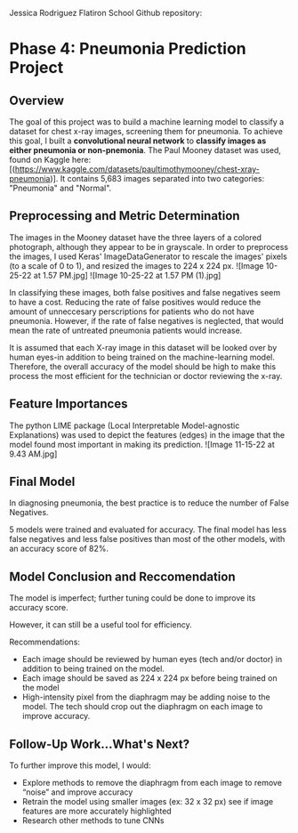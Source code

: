 Jessica Rodriguez
Flatiron School
Github repository: 

# Phase 4: Pneumonia Prediction Project

## Overview

The goal of this project was to build a machine learning model to classify a dataset for chest x-ray images, screening them for pneumonia.
To achieve this goal, I built a **convolutional neural network** to **classify images as either pneumonia or non-pnemonia**.
The Paul Mooney dataset was used, found on Kaggle here: [(https://www.kaggle.com/datasets/paultimothymooney/chest-xray-pneumonia)]. It contains 5,683 images separated into two categories: "Pneumonia" and "Normal".

## Preprocessing and Metric Determination

The images in the Mooney dataset have the three layers of a colored photograph, although they appear to be in grayscale. In order to preprocess the images, I used Keras' ImageDataGenerator to rescale the images' pixels (to a scale of 0 to 1), and resized the images to 224 x 224 px.
![Image 10-25-22 at 1.57 PM.jpg]
![Image 10-25-22 at 1.57 PM (1).jpg]

In classifying these images, both false positives and false negatives seem to have a cost. Reducing the rate of false positives would reduce the amount of unneccesary perscriptions for patients who do not have pneumonia. However, if the rate of false negatives is neglected, that would mean the rate of untreated pneumonia patients would increase.

It is assumed that each X-ray image in this dataset will be looked over by human eyes-in addition to being trained on the machine-learning model. Therefore, the overall accuracy of the model should be high to make this process the most efficient for the technician or doctor reviewing the x-ray.

## Feature Importances

The python LIME package (Local Interpretable Model-agnostic Explanations) was used to depict the features (edges) in the image that the model found most important in making its prediction.
![Image 11-15-22 at 9.43 AM.jpg]

## Final Model
In diagnosing pneumonia, the best practice is to reduce the number of False Negatives.

5 models were trained and evaluated for accuracy. The final model has less false negatives and less false positives than most of the other models, with an accuracy score of 82%.


## Model Conclusion and Reccomendation
The model is imperfect; further tuning could be done to improve its accuracy score.

However,  it can still be a useful tool for efficiency.

Recommendations:

* Each image should be reviewed by human eyes (tech and/or doctor) in addition to being trained on the model.
* Each image should be saved as 224 x 224 px before being trained on the model
* High-intensity pixel from the diaphragm may be adding noise to the model. The tech should crop out the diaphragm on each image to improve accuracy.


## Follow-Up Work...What's Next?
To further improve this model, I would:

* Explore methods to remove the diaphragm from each image to remove “noise” and improve accuracy
* Retrain the model using smaller images (ex: 32 x 32 px) see if image features are more accurately highlighted
* Research other methods to tune CNNs

